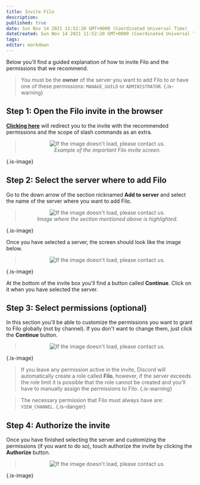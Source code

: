```yaml
---
title: Invite Filo
description:
published: true
date: Sun Nov 14 2021 11:52:20 GMT+0000 (Coordinated Universal Time)
dateCreated: Sun Nov 14 2021 11:52:20 GMT+0000 (Coordinated Universal Time)
tags:
editor: markdown
---
```


Below you'll find a guided explanation of how to invite Filo and the permissions that we recommend.

> You must be the **owner** of the server you want to add Filo to or have one of these permissions: `MANAGE_GUILD` or `ADMINISTRATOR`.
{.is-warning}

## **Step 1**: Open the Filo invite in the browser

**[Clicking here](https://filobot.xyz/invite)** will redirect you to the invite with the recommended permissions and the scope of slash commands as an extra.

> <p align=center><img src="https://raw.githubusercontent.com/filobot/docs/main/resources/Invite Filo. Step 1.png" alt="If the image doesn't load, please contact us." /><br>
> <i>Example of the important Filo invite screen.</i></p>
{.is-image}

## **Step 2**: Select the server where to add Filo

Go to the down arrow of the section nicknamed **Add to server** and select the name of the server where you want to add Filo.

> <p align=center><img src="https://raw.githubusercontent.com/filobot/docs/main/resources/Invite Filo. Step 2.png" alt="If the image doesn't load, please contact us." /><br>
> <i>Image where the section mentioned above is highlighted.</i></p>
{.is-image}

Once you have selected a server, the screen should look like the image below.

> <p align=center><img src="https://raw.githubusercontent.com/filobot/docs/main/resources/Invite Filo. Step 2 Result.png" alt="If the image doesn't load, please contact us." /><br>
{.is-image}

At the bottom of the invite box you'll find a button called **Continue**. Click on it when you have selected the server.

## **Step 3**: Select permissions (optional)

In this section you'll be able to customize the permissions you want to grant to Filo globally (not by channel). If you don't want to change them, just click the **Continue** button.

> <p align=center><img src="https://raw.githubusercontent.com/filobot/docs/main/resources/Invite Filo. Step 3.png" alt="If the image doesn't load, please contact us." /><br>
{.is-image}

> If you leave any permission active in the invite, Discord will automatically create a role called **Filo**, however, if the server exceeds the role limit it is possible that the role cannot be created and you'll have to manually assign the permissions to Filo.
{.is-warning}

> The necessary permission that Filo must always have are: `VIEW_CHANNEL`.
{.is-danger}

## **Step 4**: Authorize the invite

Once you have finished selecting the server and customizing the permissions (if you want to do so), touch authorize the invite by clicking the **Authorize** button.

> <p align=center><img src="https://raw.githubusercontent.com/filobot/docs/main/resources/Invite Filo. Step 4.png" alt="If the image doesn't load, please contact us." /><br>
{.is-image}
